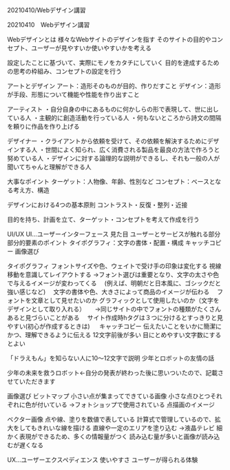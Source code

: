 20210410/Webデザイン講習

20210410　Webデザイン講習


Webデザインとは
様々なWebサイトのデザインを指す
そのサイトの目的やコンセプト、ユーザーが見やすいか使いやすいかを考える

設定したことに基づいて、実際にモノをカタチにしていく
目的を達成するための思考の枠組み、コンセプトの設定を行う

アートとデザイン
アート：造形そのものが目的、作りだすこと
デザイン：造形が手段、形態について機能や性能を作り出すこと

アーティスト
・自分自身の中にあるものに何かしらの形で表現して、世に出している人
・主観的に創造活動を行っている人
・何もないところから詩文の間隔を頼りに作品を作り上げる

デザイナー
・クライアントから依頼を受けて、その依頼を解決するためにデザインする人
・世間によく知られ、広く消費される製品を最良の方法で作ろうと努めている人
・デザインに対する論理的な説明ができるし、それも一般の人が聞いてちゃんと理解ができる人

大事なポイント
ターゲット：人物像、年齢、性別など
コンセプト：ベースとなる考え方、構造

デザインにおける4つの基本原則
コントラスト・反復・整列・近接

目的を持ち、計画を立て、ターゲット・コンセプトを考えて作成を行う



UI/UX
UI…ユーザーインターフェース
見た目
ユーザーとサービスが触れる部分
部分的要素のポイント
タイポグラフィ：文字の書体・配置・構成
キャッチコピー
画像選び

タイポグラフィ
フォントサイズや色、ウェイトで受け手の印象は変化する
視線移動を意識してレイアウトする
→フォント選びは重要となり、文字の太さや色で与えるイメージが変わってくる
　(例えば、明朝だと日本風に、ゴシックだと強い感じなど)
　文字の書体や色、大きさによって商品のイメージが伝わる
　フォントを文章として見せたいのか
グラフィックとして使用したいのか（文字をデザインとして取り入れる）
　
→同じサイトの中でフォントの種類がたくさんあると見づらいことがある
　サイト作成時hタグは３つに分けるとすっきりと見やすい(初心が作成するときは)
　
キャッチコピー
伝えたいことをいかに簡潔にかつ、理解できるように伝える
12文字前後が多い
目にとめやすい文字数にするとよい

「ドラえもん」を知らない人に10～12文字で説明
少年とロボットの友情の話

少年の未来を救うロボット←自分の発表が終わった後に思いついたので、記載させていただきます



画像選び
ビットマップ
小さい点が集まってできている画像
小さな点ひとつそれぞれに色が付いている
→フォトショップで使用されている
点描画のイメージ

ベクター画像
点や線、塗りを数値で表している
計算式で管理しているので、拡大をしてもきれいな線を描ける
直線や一定のエリアを塗り込む
→液晶テレビ
細かく表現ができるため、多くの情報量がつく
読み込む量が多いと画像が読み込むが遅くなる

UX…ユーザーエクスペディエンス
使いやすさ
ユーザーが得られる体験
